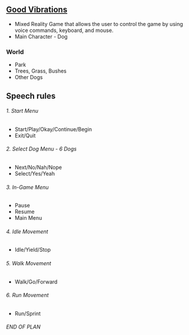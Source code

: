 ## <u>Good Vibrations</u>
* Mixed Reality Game that allows the user to control the game by using voice commands, keyboard, and mouse.
* Main Character - Dog

### World
  * Park
  * Trees, Grass, Bushes
  * Other Dogs

## Speech rules
###### 1. Start Menu
 * Start/Play/Okay/Continue/Begin
 * Exit/Quit


###### 2. Select Dog Menu - 6 Dogs
 * Next/No/Nah/Nope
 * Select/Yes/Yeah


###### 3. In-Game Menu
  * Pause
  * Resume
  * Main Menu


###### 4. Idle Movement
  * Idle/Yield/Stop


###### 5. Walk Movement
  * Walk/Go/Forward


###### 6. Run Movement
  * Run/Sprint

###### END OF PLAN
